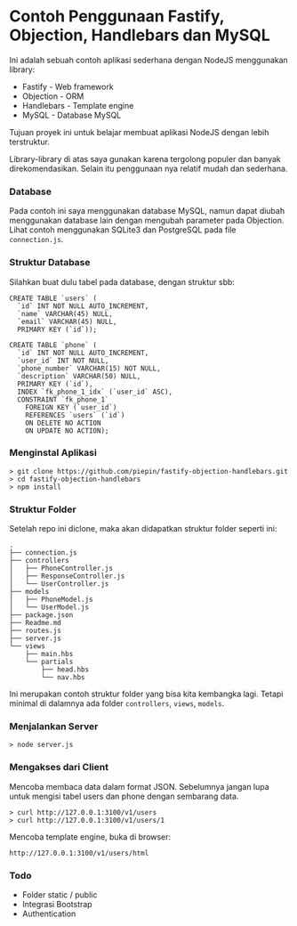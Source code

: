 # Contoh Penggunaan Fastify, Objection, Handlebars dan MySQL

Ini adalah sebuah contoh aplikasi sederhana dengan NodeJS menggunakan library:

* Fastify - Web framework 
* Objection - ORM
* Handlebars - Template engine
* MySQL - Database MySQL

Tujuan proyek ini untuk belajar membuat aplikasi NodeJS dengan lebih terstruktur.

Library-library di atas saya gunakan karena tergolong populer dan banyak direkomendasikan. Selain itu penggunaan nya relatif mudah dan sederhana. 

### Database

Pada contoh ini saya menggunakan database MySQL, namun dapat diubah menggunakan database lain dengan mengubah parameter pada Objection. Lihat contoh menggunakan SQLite3 dan PostgreSQL pada file `connection.js`.

### Struktur Database

Silahkan buat dulu tabel pada database, dengan struktur sbb:

    
    CREATE TABLE `users` (
      `id` INT NOT NULL AUTO_INCREMENT,
      `name` VARCHAR(45) NULL,
      `email` VARCHAR(45) NULL,
      PRIMARY KEY (`id`));
    
    CREATE TABLE `phone` (
      `id` INT NOT NULL AUTO_INCREMENT,
      `user_id` INT NOT NULL,
      `phone_number` VARCHAR(15) NOT NULL,
      `description` VARCHAR(50) NULL,
      PRIMARY KEY (`id`),
      INDEX `fk_phone_1_idx` (`user_id` ASC),
      CONSTRAINT `fk_phone_1`
        FOREIGN KEY (`user_id`)
        REFERENCES `users` (`id`)
        ON DELETE NO ACTION
        ON UPDATE NO ACTION);


### Menginstal Aplikasi

    > git clone https://github.com/piepin/fastify-objection-handlebars.git
    > cd fastify-objection-handlebars
    > npm install

### Struktur Folder

Setelah repo ini diclone, maka akan didapatkan struktur folder seperti ini:
    
    .
    ├── connection.js
    ├── controllers
    │   ├── PhoneController.js
    │   ├── ResponseController.js
    │   └── UserController.js
    ├── models
    │   ├── PhoneModel.js
    │   └── UserModel.js
    ├── package.json
    ├── Readme.md
    ├── routes.js
    ├── server.js
    └── views
        ├── main.hbs
        └── partials
            ├── head.hbs
            └── nav.hbs

Ini merupakan contoh struktur folder yang bisa kita kembangka lagi. Tetapi minimal di dalamnya ada folder `controllers`, `views`, `models`.             

### Menjalankan Server

    > node server.js

### Mengakses dari Client

Mencoba membaca data dalam format JSON. Sebelumnya jangan lupa untuk mengisi tabel users dan phone dengan sembarang data.

    > curl http://127.0.0.1:3100/v1/users  
    > curl http://127.0.0.1:3100/v1/users/1

Mencoba template engine, buka di browser:    
    
    http://127.0.0.1:3100/v1/users/html 
    
### Todo

* Folder static / public
* Integrasi Bootstrap
* Authentication 





